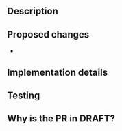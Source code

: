 ## Description


## Proposed changes
- 

## Implementation details


## Testing


## Why is the PR in DRAFT?
